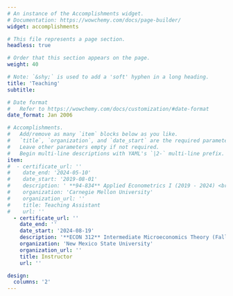 ```yaml
---
# An instance of the Accomplishments widget.
# Documentation: https://wowchemy.com/docs/page-builder/
widget: accomplishments

# This file represents a page section.
headless: true

# Order that this section appears on the page.
weight: 40

# Note: `&shy;` is used to add a 'soft' hyphen in a long heading.
title: 'Teaching'
subtitle:

# Date format
#   Refer to https://wowchemy.com/docs/customization/#date-format
date_format: Jan 2006

# Accomplishments.
#   Add/remove as many `item` blocks below as you like.
#   `title`, `organization`, and `date_start` are the required parameters.
#   Leave other parameters empty if not required.
#   Begin multi-line descriptions with YAML's `|2-` multi-line prefix.
item:
#  - certificate_url: ''
#    date_end: '2024-05-10'
#    date_start: '2019-08-01'
#    description: ' **94-834** Applied Econometrics I (2019 - 2024) <br> **94-835** Applied Econometrics II (2020 - 2024) <br> **95-710** Economics Analysis (2019 - 2023) <br> **90-711** Statistical Reasoning with R (2020 Summer)'
#    organization: 'Carnegie Mellon University'
#    organization_url: ''
#    title: Teaching Assistant
#    url: ''
  - certificate_url: ''
    date_end: ''
    date_start: '2024-08-19'
    description: '**ECON 312** Intermediate Microeconomics Theory (Fall 2024, Spring 2025) <br> **ECON 337V** Natural Resource Economics (Spring 2025) <br> **ECON 2110G** Principles of Macroeconomics (Fall 2024)'
    organization: 'New Mexico State University'
    organization_url: ''
    title: Instructor
    url: ''

design:
  columns: '2'
---
```

